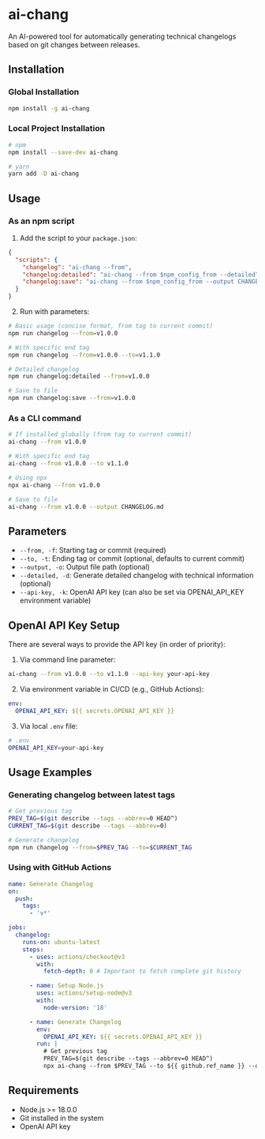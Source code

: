 # ai-chang

An AI-powered tool for automatically generating technical changelogs based on git changes between releases.

## Installation

### Global Installation

```bash
npm install -g ai-chang
```

### Local Project Installation

```bash
# npm
npm install --save-dev ai-chang

# yarn
yarn add -D ai-chang
```

## Usage

### As an npm script

1. Add the script to your `package.json`:

```json
{
  "scripts": {
    "changelog": "ai-chang --from",
    "changelog:detailed": "ai-chang --from $npm_config_from --detailed",
    "changelog:save": "ai-chang --from $npm_config_from --output CHANGELOG.md"
  }
}
```

2. Run with parameters:

```bash
# Basic usage (concise format, from tag to current commit)
npm run changelog --from=v1.0.0

# With specific end tag
npm run changelog --from=v1.0.0 --to=v1.1.0

# Detailed changelog
npm run changelog:detailed --from=v1.0.0

# Save to file
npm run changelog:save --from=v1.0.0
```

### As a CLI command

```bash
# If installed globally (from tag to current commit)
ai-chang --from v1.0.0

# With specific end tag
ai-chang --from v1.0.0 --to v1.1.0

# Using npx
npx ai-chang --from v1.0.0

# Save to file
ai-chang --from v1.0.0 --output CHANGELOG.md
```

## Parameters

- `--from, -f`: Starting tag or commit (required)
- `--to, -t`: Ending tag or commit (optional, defaults to current commit)
- `--output, -o`: Output file path (optional)
- `--detailed, -d`: Generate detailed changelog with technical information (optional)
- `--api-key, -k`: OpenAI API key (can also be set via OPENAI_API_KEY environment variable)

## OpenAI API Key Setup

There are several ways to provide the API key (in order of priority):

1. Via command line parameter:

```bash
ai-chang --from v1.0.0 --to v1.1.0 --api-key your-api-key
```

2. Via environment variable in CI/CD (e.g., GitHub Actions):

```yaml
env:
  OPENAI_API_KEY: ${{ secrets.OPENAI_API_KEY }}
```

3. Via local `.env` file:

```bash
# .env
OPENAI_API_KEY=your-api-key
```

## Usage Examples

### Generating changelog between latest tags

```bash
# Get previous tag
PREV_TAG=$(git describe --tags --abbrev=0 HEAD^)
CURRENT_TAG=$(git describe --tags --abbrev=0)

# Generate changelog
npm run changelog --from=$PREV_TAG --to=$CURRENT_TAG
```

### Using with GitHub Actions

```yaml
name: Generate Changelog
on:
  push:
    tags:
      - 'v*'

jobs:
  changelog:
    runs-on: ubuntu-latest
    steps:
      - uses: actions/checkout@v3
        with:
          fetch-depth: 0 # Important to fetch complete git history

      - name: Setup Node.js
        uses: actions/setup-node@v3
        with:
          node-version: '18'

      - name: Generate Changelog
        env:
          OPENAI_API_KEY: ${{ secrets.OPENAI_API_KEY }}
        run: |
          # Get previous tag
          PREV_TAG=$(git describe --tags --abbrev=0 HEAD^)
          npx ai-chang --from $PREV_TAG --to ${{ github.ref_name }} --output CHANGELOG.md
```

## Requirements

- Node.js >= 18.0.0
- Git installed in the system
- OpenAI API key

